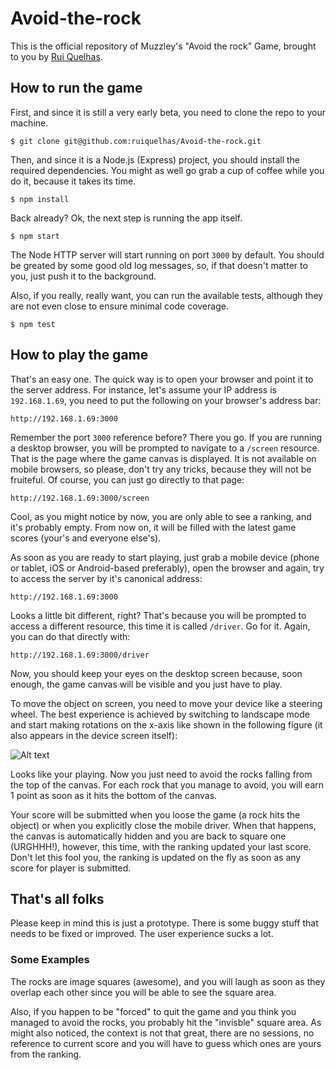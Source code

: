 Avoid-the-rock
==============

This is the official repository of Muzzley's "Avoid the rock" Game, brought to you by
[Rui Quelhas](https://twitter.com/ruiquelhas).

How to run the game
-------------------

First, and since it is still a very early beta, you need to clone the repo to your machine.

    $ git clone git@github.com:ruiquelhas/Avoid-the-rock.git

Then, and since it is a Node.js (Express) project, you should install the required dependencies. You might as well
go grab a cup of coffee while you do it, because it takes its time.

    $ npm install

Back already? Ok, the next step is running the app itself.

    $ npm start

The Node HTTP server will start running on port `3000` by default. You should be greated by some good old log messages,
so, if that doesn't matter to you, just push it to the background.

Also, if you really, really want, you can run the available tests, although they are not even close to ensure minimal
code coverage.

    $ npm test


How to play the game
--------------------

That's an easy one. The quick way is to open your browser and point it to the server address. For instance, let's
assume your IP address is `192.168.1.69`, you need to put the following on your browser's address bar:

    http://192.168.1.69:3000

Remember the port `3000` reference before? There you go. If you are running a desktop browser, you will be prompted to
navigate to a `/screen` resource. That is the page where the game canvas is displayed. It is not available on mobile
browsers, so please, don't try any tricks, because they will not be fruiteful. Of course, you can just go directly to
that page:

    http://192.168.1.69:3000/screen

Cool, as you might notice by now, you are only able to see a ranking, and it's probably empty. From now on, it will be
filled with the latest game scores (your's and everyone else's).

As soon as you are ready to start playing, just grab a mobile device (phone or tablet, iOS or Android-based preferably),
open the browser and again, try to access the server by it's canonical address:

    http://192.168.1.69:3000

Looks a little bit different, right? That's because you will be prompted to access a different resource, this time it
is called `/driver`. Go for it. Again, you can do that directly with:

    http://192.168.1.69:3000/driver

Now, you should keep your eyes on the desktop screen because, soon enough, the game canvas will be visible and you
just have to play.

To move the object on screen, you need to move your device like a steering wheel. The best experience is achieved
by switching to landscape mode and start making rotations on the x-axis like shown in the following figure (it also
appears in the device screen itself):

![Alt text](https://dl.dropboxusercontent.com/u/903081/alpha.png "Alpha Rotation")

Looks like your playing. Now you just need to avoid the rocks falling from the top of the canvas. For each rock that
you manage to avoid, you will earn 1 point as soon as it hits the bottom of the canvas.

Your score will be submitted when you loose the game (a rock hits the object) or when you explicitly close the mobile
driver. When that happens, the canvas is automatically hidden and you are back to square one (URGHHH!), however, this
time, with the ranking updated your last score. Don't let this fool you, the ranking is updated on the fly as soon as
any score for player is submitted.

That's all folks
----------------

Please keep in mind this is just a prototype. There is some buggy stuff that needs to be fixed or improved. The user
experience sucks a lot.

### Some Examples

The rocks are image squares (awesome), and you will laugh as soon as they overlap each other since you will be able
to see the square area.

Also, if you happen to be "forced" to quit the game and you think you managed to avoid the rocks, you probably hit the
"invisble" square area. As might also noticed, the context is not that great, there are no sessions, no reference to
current score and you will have to guess which ones are yours from the ranking.

